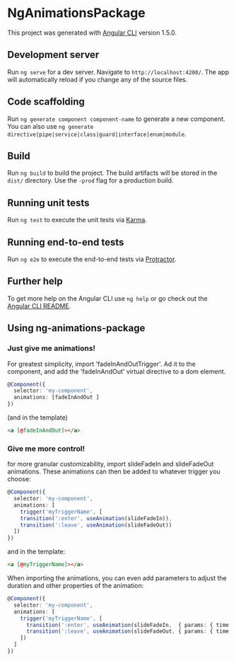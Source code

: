 # NgAnimationsPackage

This project was generated with [Angular CLI](https://github.com/angular/angular-cli) version 1.5.0.

## Development server

Run `ng serve` for a dev server. Navigate to `http://localhost:4200/`. The app will automatically reload if you change any of the source files.

## Code scaffolding

Run `ng generate component component-name` to generate a new component. You can also use `ng generate directive|pipe|service|class|guard|interface|enum|module`.

## Build

Run `ng build` to build the project. The build artifacts will be stored in the `dist/` directory. Use the `-prod` flag for a production build.

## Running unit tests

Run `ng test` to execute the unit tests via [Karma](https://karma-runner.github.io).

## Running end-to-end tests

Run `ng e2e` to execute the end-to-end tests via [Protractor](http://www.protractortest.org/).

## Further help

To get more help on the Angular CLI use `ng help` or go check out the [Angular CLI README](https://github.com/angular/angular-cli/blob/master/README.md).

## Using ng-animations-package

### Just give me animations!
For greatest simplicity, import 'fadeInAndOutTrigger'. Ad it to the component, and add the 'fadeInAndOut' virtual directive to a dom element.
```typescript
@Component({
  selector: 'my-component',
  animations: [fadeInAndOut ]
})
```

(and in the template)
```html
<a [@fadeInAndOut]></a>
```
### Give me more control!
for more granular customizability, import slideFadeIn and slideFadeOut animations. These animations can then be added to whatever trigger you choose:
```typescript
@Component({
  selector: 'my-component',
  animations: [   
    trigger('myTriggerName', [
    transition(':enter', useAnimation(slideFadeIn)),
    transition(':leave', useAnimation(slideFadeOut))
  ])
})
```
and in the template:
```html
<a [@myTriggerName]></a>
```

When importing the animations, you can even add parameters to adjust the duration and other properties of the animation:
```typescript
@Component({
  selector: 'my-component',
  animations: [
    trigger('myTriggerName', [
      transition(':enter', useAnimation(slideFadeIn,  { params: { time: '500ms', startPos: '300px' }})),
      transition(':leave', useAnimation(slideFadeOut, { params: { time: '1000ms', endPost: '-100px' }})),
    ])
  ]
})
```